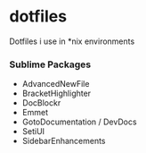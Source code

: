 # dotfiles

Dotfiles i use in *nix environments

### Sublime Packages
- AdvancedNewFile
- BracketHighlighter
- DocBlockr
- Emmet
- GotoDocumentation / DevDocs
- SetiUI
- SidebarEnhancements
